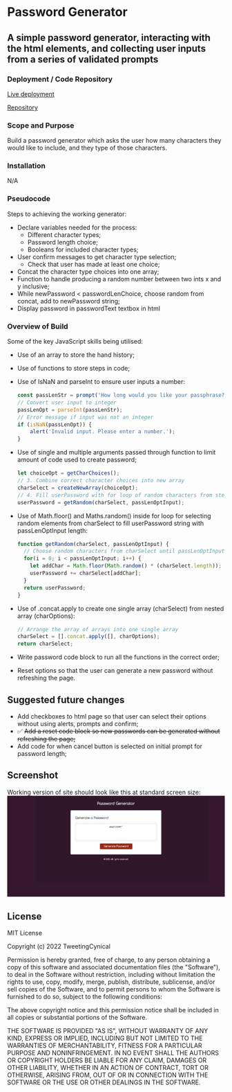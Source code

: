 # Password Generator

## A simple password generator, interacting with the html elements, and collecting user inputs from a series of validated prompts

### Deployment / Code Repository

[Live deployment](https://tweetingcynical.github.io/password-generator/)

[Repository](https://github.com/TweetingCynical/password-generator)

### Scope and Purpose

Build a password generator which asks the user how many characters they would like to include, and they type of those characters.

### Installation

N/A

### Pseudocode

Steps to achieving the working generator:

* Declare variables needed for the process:
  - Different character types;
  - Password length choice;
  - Booleans for included character types;
* User confirm messages to get character type selection;
  - Check that user has made at least one choice;
* Concat the character type choices into one array;
* Function to handle producing a random number between two ints x and y inclusive;
* While newPassword < passwordLenChoice, choose random from concat, add to newPassword string;
* Display password in passwordText textbox in html

### Overview of Build

Some of the key JavaScript skills being utilised:
- Use of an array to store the hand history;
- Use of functions to store steps in code;
- Use of IsNaN and parseInt to ensure user inputs a number:

    ```javascript
    const passLenStr = prompt('How long would you like your passphrase? Enter a number between 10 and 64');
    // Convert user input to integer
    passLenOpt = parseInt(passLenStr);
    // Error message if input was not an integer
    if (isNaN(passLenOpt)) {
        alert('Invalid input. Please enter a number.');
    }
    ```

- Use of single and multiple arguments passed through function to limit amount of code used to create password;

    ```javascript
    let choiceOpt = getCharChoices();
    // 3. Combine correct character choices into new array
    charSelect = createNewArray(choiceOpt);
    // 4. Fill userPassword with for loop of random characters from step 3, until password length is reached
    userPassword = getRandom(charSelect, passLenOptInput);
    ```

- Use of Math.floor() and Maths.random() inside for loop for selecting random elements from charSelect to fill userPassword string with passLenOptInput length:
    
    ```javascript
    function getRandom(charSelect, passLenOptInput) {
      // Choose random characters from charSelect until passLenOptInput is filled with the correct number
      for(i = 0; i < passLenOptInput; i++) {
        let addChar = Math.floor(Math.random() * (charSelect.length));
        userPassword += charSelect[addChar];
      }
      return userPassword;
    }
    ```

- Use of .concat.apply to create one single array (charSelect) from nested array (charOptions):

    ```javascript
    // Arrange the array of arrays into one single array
    charSelect = [].concat.apply([], charOptions);
    return charSelect;
    ```

- Write password code block to run all the functions in the correct order;
- Reset options so that the user can generate a new password without refreshing the page.

## Suggested future changes

- Add checkboxes to html page so that user can select their options without using alerts, prompts and confirm;
- ✅ ~~Add a reset code block so new passwords can be generated without refreshing the page;~~
- Add code for when cancel button is selected on initial prompt for password length;

## Screenshot

Working version of site should look like this at standard screen size:
![Site Screenshot](./assets/screenshot.png)

## License

MIT License

Copyright (c) 2022 TweetingCynical

Permission is hereby granted, free of charge, to any person obtaining a copy of this software and associated documentation files (the "Software"), to deal in the Software without restriction, including without limitation the rights to use, copy, modify, merge, publish, distribute, sublicense, and/or sell copies of the Software, and to permit persons to whom the Software is furnished to do so, subject to the following conditions:

The above copyright notice and this permission notice shall be included in all copies or substantial portions of the Software.

THE SOFTWARE IS PROVIDED "AS IS", WITHOUT WARRANTY OF ANY KIND, EXPRESS OR IMPLIED, INCLUDING BUT NOT LIMITED TO THE WARRANTIES OF MERCHANTABILITY, FITNESS FOR A PARTICULAR PURPOSE AND NONINFRINGEMENT. IN NO EVENT SHALL THE AUTHORS OR COPYRIGHT HOLDERS BE LIABLE FOR ANY CLAIM, DAMAGES OR OTHER LIABILITY, WHETHER IN AN ACTION OF CONTRACT, TORT OR OTHERWISE, ARISING FROM, OUT OF OR IN CONNECTION WITH THE SOFTWARE OR THE USE OR OTHER DEALINGS IN THE SOFTWARE.

